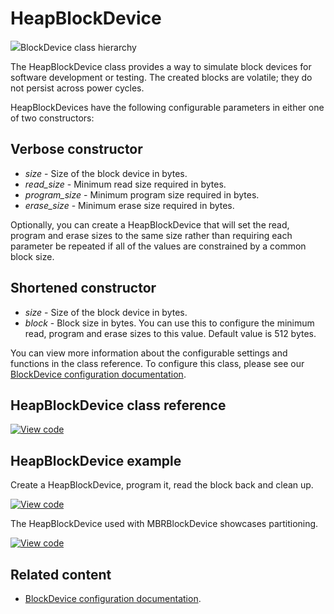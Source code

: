 # HeapBlockDevice

<span class="images">![](http://os.mbed.com/docs/development/mbed-os-api-doxy/classmbed_1_1_heap_block_device.png)<span>BlockDevice class hierarchy</span></span>

The HeapBlockDevice class provides a way to simulate block devices for software development or testing. The created blocks are volatile; they do not persist across power cycles.

HeapBlockDevices have the following configurable parameters in either one of two constructors:

## Verbose constructor

  - _size_ - Size of the block device in bytes.
  - _read_size_ - Minimum read size required in bytes.
  - _program_size_ - Minimum program size required in bytes.
  - _erase_size_ - Minimum erase size required in bytes.

Optionally, you can create a HeapBlockDevice that will set the read, program and erase sizes to the same size rather than requiring each parameter be repeated if all of the values are constrained by a common block size.

## Shortened constructor

  - _size_ - Size of the block device in bytes.
  - _block_ - Block size in bytes. You can use this to configure the minimum read, program and erase sizes to this value. Default value is 512 bytes.

You can view more information about the configurable settings and functions in the class reference. To configure this class, please see our [BlockDevice configuration documentation](../apis/data-options-and-config.html).

## HeapBlockDevice class reference

[![View code](https://www.mbed.com/embed/?type=library)](http://os.mbed.com/docs/development/mbed-os-api-doxy/classmbed_1_1_heap_block_device.html)

## HeapBlockDevice example

Create a HeapBlockDevice, program it, read the block back and clean up.

[![View code](https://www.mbed.com/embed/?url=https://github.com/ARMmbed/mbed-os-snippet-HeapBlockDevice_ex_1/)](https://github.com/ARMmbed/mbed-os-snippet-HeapBlockDevice_ex_1/blob/master/main.cpp)

The HeapBlockDevice used with MBRBlockDevice showcases partitioning.

[![View code](https://www.mbed.com/embed/?url=https://github.com/ARMmbed/mbed-os-snippet-MBRBlockDevice_ex_1/)](https://github.com/ARMmbed/mbed-os-snippet-MBRBlockDevice_ex_1/blob/master/main.cpp)

## Related content

- [BlockDevice configuration documentation](../apis/data-options-and-config.html).
